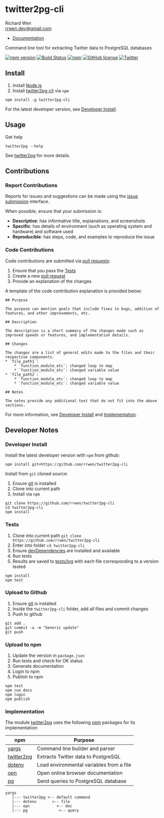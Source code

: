 # twitter2pg-cli

Richard Wen  
rrwen.dev@gmail.com  

* [Documentation](https://rrwen.github.io/twitter2pg-cli)

Command line tool for extracting Twitter data to PostgreSQL databases

[![npm version](https://badge.fury.io/js/twitter2pg-cli.svg)](https://badge.fury.io/js/twitter2pg-cli)
[![Build Status](https://travis-ci.org/rrwen/twitter2pg-cli.svg?branch=master)](https://travis-ci.org/rrwen/twitter2pg-cli)
[![npm](https://img.shields.io/npm/dt/twitter2pg-cli.svg)](https://www.npmjs.com/package/twitter2pg-cli)
[![GitHub license](https://img.shields.io/github/license/rrwen/twitter2pg-cli.svg)](https://github.com/rrwen/twitter2pg-cli/blob/master/LICENSE)
[![Twitter](https://img.shields.io/twitter/url/https/github.com/rrwen/twitter2pg-cli.svg?style=social)](https://twitter.com/intent/tweet?text=Command%20line%20tool%20for%20extracting%20Twitter%20data%20to%20PostgreSQL%20databases:%20https%3A%2F%2Fgithub.com%2Frrwen%2Ftwitter2pg-cli%20%23nodejs%20%23npm)

## Install

1. Install [Node.js](https://nodejs.org/en/)
2. Install [twitter2pg-cli](https://www.npmjs.com/package/twitter2pg-cli) via `npm`

```
npm install -g twitter2pg-cli
```

For the latest developer version, see [Developer Install](#developer-install).

## Usage

Get help

```
twitter2pg --help
```

See [twitter2pg](https://rrwen.github.io/twitter2pg) for more details.

## Contributions

### Report Contributions

Reports for issues and suggestions can be made using the [issue submission](https://github.com/rrwen/twitter2pg-cli/issues) interface.

When possible, ensure that your submission is:

* **Descriptive**: has informative title, explanations, and screenshots
* **Specific**: has details of environment (such as operating system and hardware) and software used
* **Reproducible**: has steps, code, and examples to reproduce the issue

### Code Contributions

Code contributions are submitted via [pull requests](https://help.github.com/articles/about-pull-requests/):

1. Ensure that you pass the [Tests](#tests)
2. Create a new [pull request](https://github.com/rrwen/twitter2pg-cli/pulls)
3. Provide an explanation of the changes

A template of the code contribution explanation is provided below:

```
## Purpose

The purpose can mention goals that include fixes to bugs, addition of features, and other improvements, etc.

## Description

The description is a short summary of the changes made such as improved speeds or features, and implementation details.

## Changes

The changes are a list of general edits made to the files and their respective components.
* `file_path1`:
    * `function_module_etc`: changed loop to map
    * `function_module_etc`: changed variable value
* `file_path2`:
    * `function_module_etc`: changed loop to map
    * `function_module_etc`: changed variable value

## Notes

The notes provide any additional text that do not fit into the above sections.
```

For more information, see [Developer Install](#developer-install) and [Implementation](#implementation).

## Developer Notes

### Developer Install

Install the latest developer version with `npm` from github:

```
npm install git+https://github.com/rrwen/twitter2pg-cli
```
  
Install from `git` cloned source:

1. Ensure [git](https://git-scm.com/) is installed
2. Clone into current path
3. Install via `npm`

```
git clone https://github.com/rrwen/twitter2pg-cli
cd twitter2pg-cli
npm install
```

### Tests

1. Clone into current path `git clone https://github.com/rrwen/twitter2pg-cli`
2. Enter into folder `cd twitter2pg-cli`
3. Ensure [devDependencies](https://docs.npmjs.com/files/package.json#devdependencies) are installed and available
4. Run tests
5. Results are saved to [tests/log](tests/log) with each file corresponding to a version tested

```
npm install
npm test
```

### Upload to Github

1. Ensure [git](https://git-scm.com/) is installed
2. Inside the `twitter2pg-cli` folder, add all files and commit changes
3. Push to github

```
git add .
git commit -a -m "Generic update"
git push
```

### Upload to npm

1. Update the version in `package.json`
2. Run tests and check for OK status
3. Generate documentation
4. Login to npm
5. Publish to npm

```
npm test
npm run docs
npm login
npm publish
```

### Implementation

The module [twitter2pg](https://www.npmjs.com/package/twitter2pg) uses the following [npm](https://www.npmjs.com/) packages for its implementation:

npm | Purpose
--- | ---
[yargs](https://www.npmjs.com/package/yargs) | Command line builder and parser
[twitter2pg](https://www.npmjs.com/package/twitter2pg) | Extracts Twitter data to PostgreSQL
[dotenv](https://www.npmjs.com/package/dotenv) | Load environmental variables from a file
[opn](https://www.npmjs.com/package/opn) | Open online browser documentation
[pg](https://www.npmjs.com/package/pg) | Send queries to PostgreSQL database

```
yargs
   |--- twitter2pg <-- default command
   |--- dotenv       <-- file
   |--- opn            <-- doc
   |--- pg              <-- query
```
